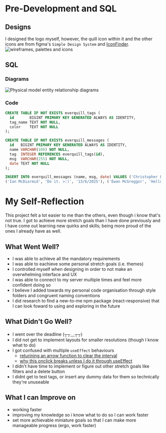 # Pre-Development and SQL

## Designs

I designed the logo myself, however, the quill icon within it and the other icons are from figma's `Simple Design System` and [IconFinder](https://www.iconfinder.com/icons/11144338/soft_cozy_feather_bird_feather_quill_icon).
![wireframes, palettes and icons](./design.png)

## SQL

### Diagrams

![Physical model entity relationship diagrams](./image.png)

### Code

```sql
CREATE TABLE IF NOT EXISTS everquill_tags (
  id       BIGINT PRIMARY KEY GENERATED ALWAYS AS IDENTITY,
  tag_name TEXT NOT NULL,
  color    TEXT NOT NULL
);

CREATE TABLE IF NOT EXISTS everquill_messages (
  id   BIGINT PRIMARY KEY GENERATED ALWAYS AS IDENTITY,
  name VARCHAR(100) NOT NULL,
  tag  INTEGER REFERENCES everquill_tags(id),
  msg  VARCHAR(255) NOT NULL,
  date TEXT NOT NULL
);
```

```sql
INSERT INTO everquill_messages (name, msg, date) VALUES ('Christopher Lee', 'Twice the pride, double the fall.', '13/6/2025'),
('Ian McDiarmid', 'Do it. >:)', '13/6/2025'), ('Ewan McGreggor', 'Hello There', '12/6/2025');
```

# My Self-Reflection

This project felt a lot easier to me than the others, even though i know that's not true. I got to achieve more stretch goals than I have done previously and I have come out learning new quirks and skills; being more proud of the ones I already have as well.

## What Went Well?

- I was able to achieve all the mandatory requirements
- I was able to eachieve some personal stretch goals (i.e. themes)
- I controlled myself when designing in order to not make an overwhelming interface and UX
- I was able to connect to my server multiple times and feel more confident doing so
- I believe I added towards my personal code organisation through style folders and congruent naming conventions
- I did research to find a new-to-me npm package (react-responsive) that I can look foward to using and exploring in the future

## What Didn't Go Well?

- I went over the deadline (┬┬﹏┬┬)
- I did not get to implement layouts for smaller resolutions (though I know what to do)
- I got confused with multiple `useEffect` behaviours
  - [returining an arrow function to clear the interval](./client/src/pages/Write.jsx#L34)
  - [why this onclick breaks unless I do it through useEffect](./client/src/components/Dimmer.jsx#L9-L13)
- I didn't have time to implement or figure out other stretch goals like filters and a delete button
- I didnt get to test tags, or insert any dummy data for them so technically they're unuseable

## What I can Improve on

- working faster
- improving my knowledge so i know what to do so I can work faster
- set more achievable miniature goals so that I can make more manageable progress (ergo, work faster)
